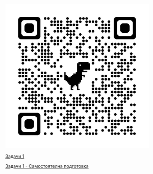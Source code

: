 ![QR Code](qrcode_github.com.png)

[Задачи 1](ex-1.md)

[Задачи 1 - Самостоятелна подготовка](ex-1-easy.md)
